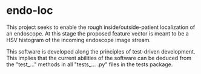 # endo-loc

This project seeks to enable the rough inside/outside-patient localization of an endoscope. At this stage the proposed feature vector is meant to be a HSV histogram of the incoming endoscope image stream.

This software is developed along the principles of test-driven development. This implies that the current abilities of the software can be deduced from the "test_..." methods in all "tests_... .py" files in the tests package.
